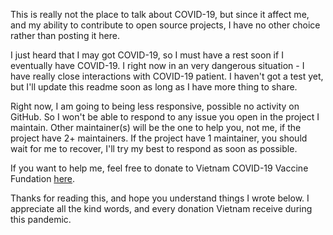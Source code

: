 This is really not the place to talk about COVID-19, but since it affect me, and my ability to contribute to open source projects, I have no other choice rather than posting it here.

I just heard that I may got COVID-19, so I must have a rest soon if I eventually have COVID-19. I right now in an very dangerous situation - I have really close interactions with COVID-19 patient. I haven't got a test yet, but I'll update this readme soon as long as I have more thing to share.

Right now, I am going to being less responsive, possible no activity on GitHub. So I won't be able to respond to any issue you open in the project I maintain. Other maintainer(s) will be the one to help you, not me, if the project have 2+ maintainers. If the project have 1 maintainer, you should wait for me to recover, I'll try my best to respond as soon as possible.

If you want to help me, feel free to donate to Vietnam COVID-19 Vaccine Fundation [here](https://quyvacxincovid19.gov.vn/eng).

Thanks for reading this, and hope you understand things I wrote below. I appreciate all the kind words, and every donation Vietnam receive during this pandemic.
